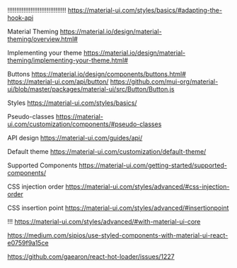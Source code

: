 !!!!!!!!!!!!!!!!!!!!!!!!!!!!!!!!!
https://material-ui.com/styles/basics/#adapting-the-hook-api

Material Theming
https://material.io/design/material-theming/overview.html#

Implementing your theme
https://material.io/design/material-theming/implementing-your-theme.html#

Buttons
https://material.io/design/components/buttons.html#
https://material-ui.com/api/button/
https://github.com/mui-org/material-ui/blob/master/packages/material-ui/src/Button/Button.js

Styles
https://material-ui.com/styles/basics/

Pseudo-classes
https://material-ui.com/customization/components/#pseudo-classes

API design
https://material-ui.com/guides/api/

Default theme
https://material-ui.com/customization/default-theme/

Supported Components
https://material-ui.com/getting-started/supported-components/

CSS injection order
https://material-ui.com/styles/advanced/#css-injection-order

CSS insertion point
https://material-ui.com/styles/advanced/#insertionpoint

!!!
https://material-ui.com/styles/advanced/#with-material-ui-core

https://medium.com/sipios/use-styled-components-with-material-ui-react-e0759f9a15ce

https://github.com/gaearon/react-hot-loader/issues/1227
